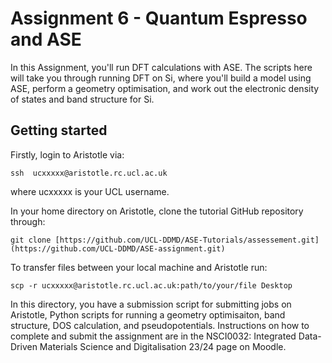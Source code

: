 # Assignment 6 - Quantum Espresso and ASE 

In this Assignment, you'll run DFT calculations with ASE. The scripts here will take you through running DFT on Si, 
where you'll build a model using ASE, perform a geometry optimisation, and work out the electronic density of states and band structure for Si. 

## Getting started 

Firstly, login to Aristotle via:

`ssh  ucxxxxx@aristotle.rc.ucl.ac.uk`

where ucxxxxx is your UCL username. 

In your home directory on Aristotle, clone the tutorial GitHub repository through: 

`git clone [https://github.com/UCL-DDMD/ASE-Tutorials/assessement.git](https://github.com/UCL-DDMD/ASE-assignment.git)`

To transfer files between your local machine and Aristotle run:

`scp -r ucxxxxx@aristotle.rc.ucl.ac.uk:path/to/your/file Desktop`

In this directory, you have a submission script for submitting jobs on Aristotle, Python scripts for running a geometry optimisaiton,
band structure, DOS calculation, and pseudopotentials. Instructions on how to complete and submit the assignment are in the NSCI0032: Integrated Data-Driven Materials Science and Digitalisation 23/24
page on Moodle. 

